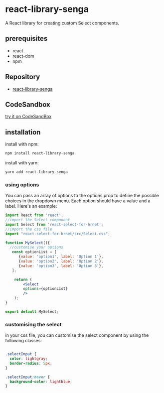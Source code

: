 # react-library-senga
A React library for creating custom Select components.
## prerequisites
- react
- react-dom
- npm

## Repository
- [react-library-senga](https://github.com/senga200/Select_Component_src)

## CodeSandbox 
[try it on CodeSandBox](https://codesandbox.io/s/react-component-select-npmpackage-xxr5lx?file=/src/App.js:0-649)

## installation
install with npm:
```bash 
npm install react-library-senga
```

install with yarn:
```bash 
yarn add react-library-senga
```

### using options

You can pass an array of options to the options prop to define the possible choices in the dropdown menu. Each option should have a value and a label. Here's an example:

```jsx
import React from 'react';
//import the Select component 
import Select from 'react-select-for-hrnet';
//import the css file
import "react-select-for-hrnet/src/Select.css";

function MySelect(){
  //customise your options
   const optionList = [
      {value: 'option1', label: 'Option 1'},
      {value: 'option2', label: 'Option 2'},
      {value: 'option3', label: 'Option 3'},
   ];

    return (
        <Select
        options={optionList}
        />
    );
}

export default MySelect;
```

### customising the select

in your css file, you can customise the select component by using the following classes:
```css	

.selectInput {
  color: lightgray;
  border-radius: 5px;
}

.selectInput:hover {
  background-color: lightblue;
}


